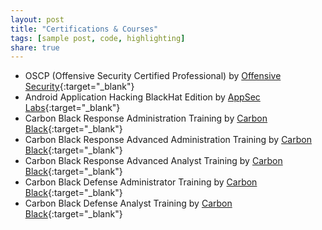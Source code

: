 ```yaml
---
layout: post
title: "Certifications & Courses"
tags: [sample post, code, highlighting]
share: true
---
```


* OSCP (Offensive Security Certified Professional) by [Offensive Security](https://www.offensive-security.com/){:target="_blank"}
* Android Application Hacking BlackHat Edition by [AppSec Labs](https://appsec-labs.com/){:target="_blank"}
* Carbon Black Response Administration Training by [Carbon Black](https://www.carbonblack.com/){:target="_blank"}
* Carbon Black Response Advanced Administration Training by [Carbon Black](https://www.carbonblack.com/){:target="_blank"}
* Carbon Black Response Advanced Analyst Training by [Carbon Black](https://www.carbonblack.com/){:target="_blank"}
* Carbon Black Defense Administrator Training by [Carbon Black](https://www.carbonblack.com/){:target="_blank"}
* Carbon Black Defense Analyst Training by [Carbon Black](https://www.carbonblack.com/){:target="_blank"}

